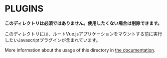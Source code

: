 # PLUGINS

**このディレクトリは必須ではありません。使用したくない場合は削除できます。**

このディレクトリには、ルートVue.jsアプリケーションをマウントする前に実行したいJavascriptプラグインが含まれています。

More information about the usage of this directory in [the documentation](https://nuxtjs.org/guide/plugins).
